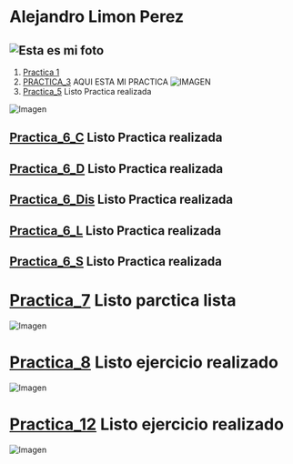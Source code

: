 # Alejandro Limon Perez

![Esta es mi foto](https://scontent.fmex26-1.fna.fbcdn.net/v/t1.6435-9/35539427_1442739889161543_1846787532998574080_n.jpg?_nc_cat=100&ccb=1-7&_nc_sid=127cfc&_nc_eui2=AeHLZFCMApbotub2Q5u0QThM99k33i-baDX32TfeL5toNd89zQlR3SiBCCLQfaVtE_rQ0Gi-he4wHkuX-HrIZV0x&_nc_ohc=gLC-Dtbx2JcQ7kNvgGfSXzk&_nc_oc=AdhQ767D6M47mtKx9C35lup0Jhc-BJ94WdsB-jyq4GXQFzG-HRhiqJrT3zokxtgB5RQ&_nc_zt=23&_nc_ht=scontent.fmex26-1.fna&_nc_gid=AGsKpW-7n9xIe8QYO_dCOIz&oh=00_AYDHQ632cOtoS9maCCqonoSulab_VdBmkgaKnRwcAAos-Q&oe=67D99055)
---

1. [Practica 1](practica-1.md)
2. [PRACTICA_3](https://github.com/Angry6irds/Practica-3.git) AQUI ESTA MI PRACTICA
![IMAGEN](https://s1.zerochan.net/Dandadan.600.3886798.jpg)
3. [Practica_5](Practica_5.md) Listo Practica realizada

![Imagen](https://encrypted-tbn0.gstatic.com/images?q=tbn:ANd9GcQLjatyBUk8De3fURecprd3g97gfv1npPoxlA&s)

[Practica_6_C](Practica_6_Composicion.md) Listo Practica realizada
---
[Practica_6_D](Practica_6_Desarrollo.md) Listo Practica realizada
---
[Practica_6_Dis](Practica_6_Diseño.md) Listo Practica realizada
---
[Practica_6_L](Practica_6_Lenguajes.md) Listo Practica realizada
---
[Practica_6_S](Practica_6_Sistemas.md) Listo Practica realizada
---
# [Practica_7](Practica-7.md)  Listo parctica lista

![Imagen](https://encrypted-tbn0.gstatic.com/images?q=tbn:ANd9GcRBM4DlXhuVloh0cDGvhwb1qw-2k3m56XGSXg&s)

# [Practica_8](Practica-8.md) Listo ejercicio realizado
![Imagen](https://preview.redd.it/hijfejocczzb1.jpg?auto=webp&s=d9b92a06448cd3dcc10fb218ce37cc924aa5a289)

 # [Practica_12](video-juego.md) Listo ejercicio realizado
![Imagen](https://www.redbrick.me/wp-content/uploads/2023/10/dinobanner-1200x400.jpg)